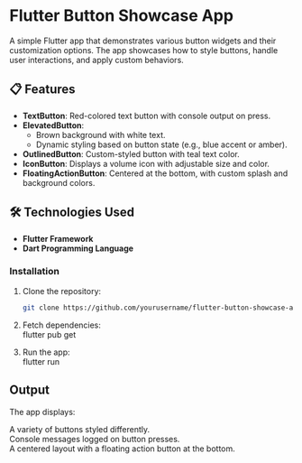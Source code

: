 # Flutter Button Showcase App

A simple Flutter app that demonstrates various button widgets and their customization options. The app showcases how to style buttons, handle user interactions, and apply custom behaviors.

## 📋 Features

- **TextButton**: Red-colored text button with console output on press.
- **ElevatedButton**: 
  - Brown background with white text.
  - Dynamic styling based on button state (e.g., blue accent or amber).
- **OutlinedButton**: Custom-styled button with teal text color.
- **IconButton**: Displays a volume icon with adjustable size and color.
- **FloatingActionButton**: Centered at the bottom, with custom splash and background colors.

## 🛠️ Technologies Used

- **Flutter Framework**  
- **Dart Programming Language**

### Installation
1. Clone the repository:
   ```bash
   git clone https://github.com/yourusername/flutter-button-showcase-app.git

   
2. Fetch dependencies:<br>
   flutter pub get<br>

3. Run the app:<br>
     flutter run<br>

## Output
The app displays:

A variety of buttons styled differently.<br>
Console messages logged on button presses.<br>
A centered layout with a floating action button at the bottom.    

  

